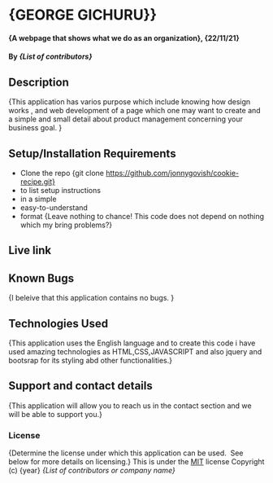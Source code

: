 # {GEORGE GICHURU}}
#### {A webpage that shows what we do as an organization}, {22/11/21}
#### By *{List of contributors}*
## Description
{This application has varios purpose which include knowing how design works , and web development of a page which one may want to create and a simple and small detail about product management concerning your business goal. }
## Setup/Installation Requirements
* Clone the repo {git clone https://github.com/jonnygovish/cookie-recipe.git}
* to list setup instructions
* in a simple
* easy-to-understand
* format
{Leave nothing to chance! This code does not depend on nothing which my bring problems?}
## Live link

## Known Bugs
{I beleive that this application contains no bugs. }
## Technologies Used
{This application uses the English language and to create this code i have used amazing technologies as HTML,CSS,JAVASCRIPT and also jquery and bootsrap for its styling abd other functionalities.}
## Support and contact details
{This application will allow you to reach us in the contact section and we will be able to support you.}
### License
{Determine the license under which this application can be used.  See below for more details on licensing.}
This is under the [MIT](LICENSE) license
Copyright (c) {year} *{List of contributors or company name}*